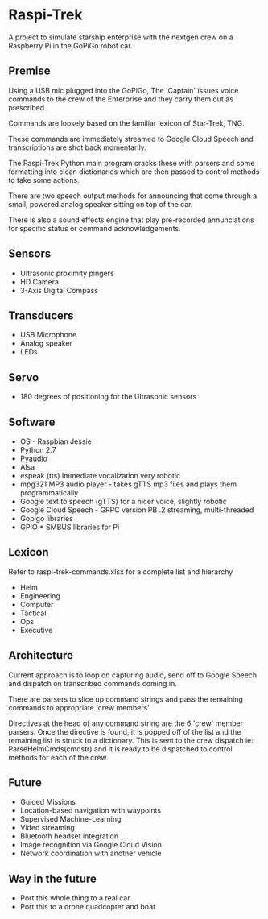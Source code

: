 # Raspi-Trek

A project to simulate starship enterprise with the nextgen crew on a Raspberry Pi in the GoPiGo robot car.

## Premise

Using a USB mic plugged into the GoPiGo, The 'Captain' issues voice commands to the crew of the
Enterprise and they carry them out as prescribed.  

Commands are loosely based on the familiar lexicon of Star-Trek, TNG.

These commands are immediately streamed to Google Cloud Speech
and transcriptions are shot back momentarily.  

The Raspi-Trek Python main program cracks these with parsers and some formatting into clean dictionaries which are then passed to control methods to take some actions.

There are two speech output methods for announcing that come through a small, 
powered analog speaker sitting on top of the car.  

There is also a sound effects engine that play pre-recorded annunciations for specific status or command acknowledgements.

## Sensors

* Ultrasonic proximity pingers
* HD Camera
* 3-Axis Digital Compass

## Transducers

* USB Microphone 
* Analog speaker
* LEDs

## Servo

* 180 degrees of positioning for the Ultrasonic sensors

## Software

* OS - Raspbian Jessie
* Python 2.7
* Pyaudio
* Alsa
* espeak (tts) Immediate vocalization very robotic
* mpg321 MP3 audio player - takes gTTS mp3 files and plays them programmatically
* Google text to speech (gTTS) for a nicer voice, slightly robotic
* Google Cloud Speech - GRPC version PB .2 streaming, multi-threaded
* Gopigo libraries
* GPIO * SMBUS libraries for Pi

## Lexicon
Refer to raspi-trek-commands.xlsx for a complete list and hierarchy

* Helm
* Engineering
* Computer
* Tactical
* Ops
* Executive

## Architecture
Current approach is to loop on capturing audio, send off to Google Speech and dispatch on transcribed commands coming in.

There are parsers to slice up command strings and pass the remaining commands to appropriate 'crew members'

Directives at the head of any command string are the 6 'crew' member parsers.
Once the directive is found, it is popped off of the list and the remaining list is struck to a dictionary.
This is sent to the crew dispatch ie: ParseHelmCmds(cmdstr) and it is ready to be dispatched to control methods for each of the crew.

## Future 

* Guided Missions
* Location-based navigation with waypoints
* Supervised Machine-Learning 
* Video streaming 
* Bluetooth headset integration
* Image recognition via Google Cloud Vision
* Network coordination with another vehicle

## Way in the future

* Port this whole thing to a real car
* Port this to a drone quadcopter and boat



